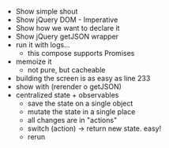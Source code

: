 - Show simple shout
- Show jQuery DOM - Imperative
- Show how we want to declare it
- Show jQuery getJSON wrapper
- run it with logs...
  - this compose supports Promises
- memoize it
  - not pure, but cacheable
- building the screen is as easy as line 233
- show with (rerender o getJSON)
- centralized state + observables
  - save the state on a single object
  - mutate the state in a single place
  - all changes are in "actions"
  - switch (action) -> return new state. easy!
  - rerun

